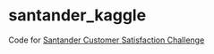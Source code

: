 # santander_kaggle
Code for [Santander Customer Satisfaction Challenge](https://www.kaggle.com/c/santander-customer-satisfaction)
